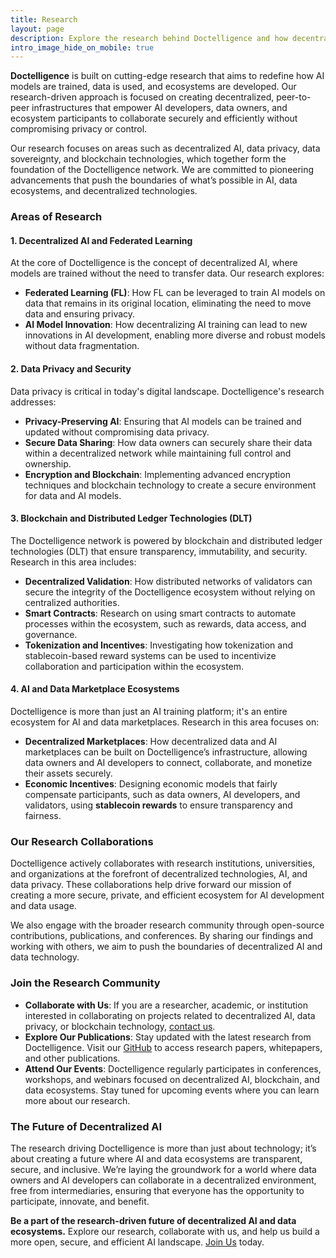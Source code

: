 ```yaml
---
title: Research  
layout: page  
description: Explore the research behind Doctelligence and how decentralized AI and data ecosystems are transforming industries.  
intro_image_hide_on_mobile: true  
---
```


**Doctelligence** is built on cutting-edge research that aims to redefine how AI models are trained, data is used, and ecosystems are developed. Our research-driven approach is focused on creating decentralized, peer-to-peer infrastructures that empower AI developers, data owners, and ecosystem participants to collaborate securely and efficiently without compromising privacy or control.

Our research focuses on areas such as decentralized AI, data privacy, data sovereignty, and blockchain technologies, which together form the foundation of the Doctelligence network. We are committed to pioneering advancements that push the boundaries of what’s possible in AI, data ecosystems, and decentralized technologies.

### Areas of Research

#### 1. **Decentralized AI and Federated Learning**
At the core of Doctelligence is the concept of decentralized AI, where models are trained without the need to transfer data. Our research explores:

- **Federated Learning (FL)**: How FL can be leveraged to train AI models on data that remains in its original location, eliminating the need to move data and ensuring privacy.
- **AI Model Innovation**: How decentralizing AI training can lead to new innovations in AI development, enabling more diverse and robust models without data fragmentation.

#### 2. **Data Privacy and Security**
Data privacy is critical in today's digital landscape. Doctelligence's research addresses:

- **Privacy-Preserving AI**: Ensuring that AI models can be trained and updated without compromising data privacy.
- **Secure Data Sharing**: How data owners can securely share their data within a decentralized network while maintaining full control and ownership.
- **Encryption and Blockchain**: Implementing advanced encryption techniques and blockchain technology to create a secure environment for data and AI models.

#### 3. **Blockchain and Distributed Ledger Technologies (DLT)**
The Doctelligence network is powered by blockchain and distributed ledger technologies (DLT) that ensure transparency, immutability, and security. Research in this area includes:

- **Decentralized Validation**: How distributed networks of validators can secure the integrity of the Doctelligence ecosystem without relying on centralized authorities.
- **Smart Contracts**: Research on using smart contracts to automate processes within the ecosystem, such as rewards, data access, and governance.
- **Tokenization and Incentives**: Investigating how tokenization and stablecoin-based reward systems can be used to incentivize collaboration and participation within the ecosystem.

#### 4. **AI and Data Marketplace Ecosystems**
Doctelligence is more than just an AI training platform; it's an entire ecosystem for AI and data marketplaces. Research in this area focuses on:

- **Decentralized Marketplaces**: How decentralized data and AI marketplaces can be built on Doctelligence’s infrastructure, allowing data owners and AI developers to connect, collaborate, and monetize their assets securely.
- **Economic Incentives**: Designing economic models that fairly compensate participants, such as data owners, AI developers, and validators, using **stablecoin rewards** to ensure transparency and fairness.

### Our Research Collaborations

Doctelligence actively collaborates with research institutions, universities, and organizations at the forefront of decentralized technologies, AI, and data privacy. These collaborations help drive forward our mission of creating a more secure, private, and efficient ecosystem for AI development and data usage.

We also engage with the broader research community through open-source contributions, publications, and conferences. By sharing our findings and working with others, we aim to push the boundaries of decentralized AI and data technology.

### Join the Research Community

- **Collaborate with Us**: If you are a researcher, academic, or institution interested in collaborating on projects related to decentralized AI, data privacy, or blockchain technology, [contact us](https://doctelligence.github.io/contact/).
- **Explore Our Publications**: Stay updated with the latest research from Doctelligence. Visit our [GitHub](https://github.com/Doctelligence) to access research papers, whitepapers, and other publications.
- **Attend Our Events**: Doctelligence regularly participates in conferences, workshops, and webinars focused on decentralized AI, blockchain, and data ecosystems. Stay tuned for upcoming events where you can learn more about our research.

### The Future of Decentralized AI

The research driving Doctelligence is more than just about technology; it’s about creating a future where AI and data ecosystems are transparent, secure, and inclusive. We’re laying the groundwork for a world where data owners and AI developers can collaborate in a decentralized environment, free from intermediaries, ensuring that everyone has the opportunity to participate, innovate, and benefit.

**Be a part of the research-driven future of decentralized AI and data ecosystems.** Explore our research, collaborate with us, and help us build a more open, secure, and efficient AI landscape. [Join Us](https://doctelligence.github.io/contact/) today.
